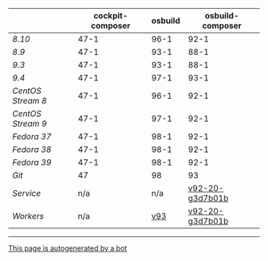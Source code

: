 |       | cockpit-composer    | osbuild    | osbuild-composer    |
|-------|---------------------|------------|---------------------|
*8.10* | 47-1 | 96-1 | 92-1
*8.9* | 47-1 | 93-1 | 88-1
*9.3* | 47-1 | 93-1 | 88-1
*9.4* | 47-1 | 97-1 | 93-1
*CentOS Stream 8* | 47-1 | 96-1 | 92-1
*CentOS Stream 9* | 47-1 | 97-1 | 92-1
*Fedora 37* | 47-1 | 98-1 | 92-1
*Fedora 38* | 47-1 | 98-1 | 92-1
*Fedora 39* | 47-1 | 98-1 | 92-1
*Git* | 47 | 98 | 93
*Service* | n/a | n/a | [v92-20-g3d7b01b](https://github.com/osbuild/osbuild-composer/compare/v92-20-g3d7b01b...main)
*Workers* | n/a | [v93](https://github.com/osbuild/osbuild/compare/v93...main) | [v92-20-g3d7b01b](https://github.com/osbuild/osbuild-composer/compare/v92-20-g3d7b01b...main)

---

[This page is autogenerated by a bot](https://gitlab.cee.redhat.com/osbuild/guides-bot/-/blob/main/release_overview.py)